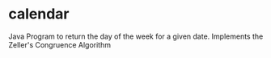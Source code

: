 # calendar

Java Program to return the day of the week for a given date. Implements the Zeller's Congruence Algorithm 
